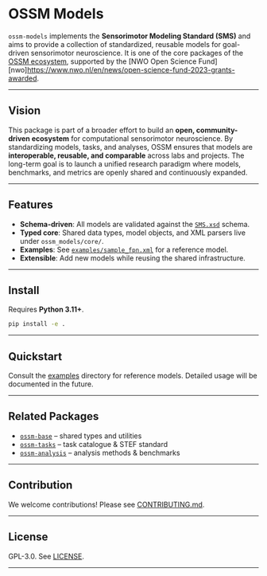 # OSSM Models

`ossm-models` implements the **Sensorimotor Modeling Standard (SMS)** and aims to provide a collection of standardized, reusable models for goal-driven sensorimotor neuroscience.
It is one of the core packages of the [OSSM ecosystem](https://github.com/ossm-team), supported by the [NWO Open Science Fund][nwo]https://www.nwo.nl/en/news/open-science-fund-2023-grants-awarded.

---

## Vision

This package is part of a broader effort to build an **open, community-driven ecosystem** for computational sensorimotor neuroscience.
By standardizing models, tasks, and analyses, OSSM ensures that models are **interoperable, reusable, and comparable** across labs and projects.
The long-term goal is to launch a unified research paradigm where models, benchmarks, and metrics are openly shared and continuously expanded.

---

## Features

- **Schema-driven**: All models are validated against the [`SMS.xsd`](./SMS.xsd) schema.
- **Typed core**: Shared data types, model objects, and XML parsers live under `ossm_models/core/`.
- **Examples**: See [`examples/sample_fpn.xml`](./examples/sample_fpn.xml) for a reference model.
- **Extensible**: Add new models while reusing the shared infrastructure.

---

## Install

Requires **Python 3.11+**.

```bash
pip install -e .
```

---

## Quickstart

Consult the [examples](./examples/) directory for reference models. Detailed usage will be documented in the future.

---

## Related Packages

- [`ossm-base`](https://github.com/ossm-team/ossm-base) – shared types and utilities
- [`ossm-tasks`](https://github.com/ossm-team/ossm-tasks) – task catalogue & STEF standard
- [`ossm-analysis`](https://github.com/ossm-team/ossm-analysis) – analysis methods & benchmarks

---

## Contribution

We welcome contributions! Please see [CONTRIBUTING.md](CONTRIBUTING.md).

---

## License

GPL-3.0. See [LICENSE](./LICENSE).

---
